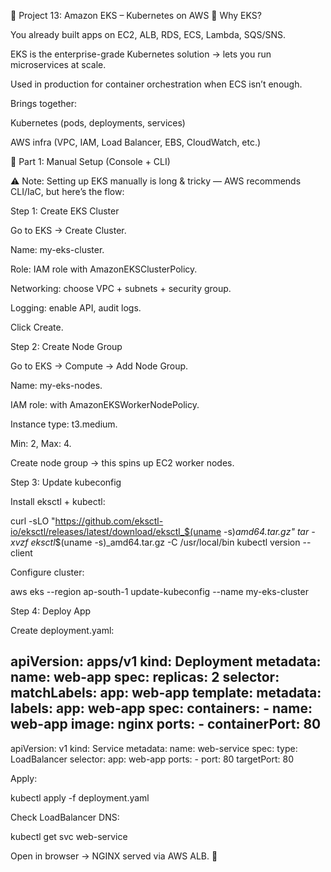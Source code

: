 📘 Project 13: Amazon EKS – Kubernetes on AWS
🔹 Why EKS?

You already built apps on EC2, ALB, RDS, ECS, Lambda, SQS/SNS.

EKS is the enterprise-grade Kubernetes solution → lets you run microservices at scale.

Used in production for container orchestration when ECS isn’t enough.

Brings together:

Kubernetes (pods, deployments, services)

AWS infra (VPC, IAM, Load Balancer, EBS, CloudWatch, etc.)

🔹 Part 1: Manual Setup (Console + CLI)

⚠️ Note: Setting up EKS manually is long & tricky — AWS recommends CLI/IaC, but here’s the flow:

Step 1: Create EKS Cluster

Go to EKS → Create Cluster.

Name: my-eks-cluster.

Role: IAM role with AmazonEKSClusterPolicy.

Networking: choose VPC + subnets + security group.

Logging: enable API, audit logs.

Click Create.

Step 2: Create Node Group

Go to EKS → Compute → Add Node Group.

Name: my-eks-nodes.

IAM role: with AmazonEKSWorkerNodePolicy.

Instance type: t3.medium.

Min: 2, Max: 4.

Create node group → this spins up EC2 worker nodes.

Step 3: Update kubeconfig

Install eksctl + kubectl:

curl -sLO "https://github.com/eksctl-io/eksctl/releases/latest/download/eksctl_$(uname -s)_amd64.tar.gz"
tar -xvzf eksctl_$(uname -s)_amd64.tar.gz -C /usr/local/bin
kubectl version --client


Configure cluster:

aws eks --region ap-south-1 update-kubeconfig --name my-eks-cluster

Step 4: Deploy App

Create deployment.yaml:

apiVersion: apps/v1
kind: Deployment
metadata:
  name: web-app
spec:
  replicas: 2
  selector:
    matchLabels:
      app: web-app
  template:
    metadata:
      labels:
        app: web-app
    spec:
      containers:
      - name: web-app
        image: nginx
        ports:
        - containerPort: 80
---
apiVersion: v1
kind: Service
metadata:
  name: web-service
spec:
  type: LoadBalancer
  selector:
    app: web-app
  ports:
    - port: 80
      targetPort: 80


Apply:

kubectl apply -f deployment.yaml


Check LoadBalancer DNS:

kubectl get svc web-service


Open in browser → NGINX served via AWS ALB. 🎉
